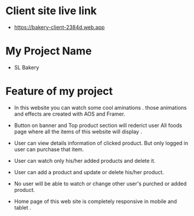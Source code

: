 # Client site live link

- https://bakery-client-2384d.web.app

# My Project Name

- SL Bakery


# Feature of my project

- In this website you can watch some cool aminations . those animations and effects are created with AOS and Framer.

- Button on banner and Top product section will rederict user All foods page where all the items of this website will display .

- User can view details information of clicked product. But only logged in user can purchase that item.

- User can watch only his/her added products and delete it.

- User can add a product and update or delete his/her product.

- No user will be able to watch or change other user's purched or added product.

- Home page of this web site is completely responsive in mobile and tablet .
